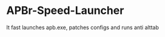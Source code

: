 APBr-Speed-Launcher
===================

It  fast launches apb.exe, patches configs and runs anti alttab
